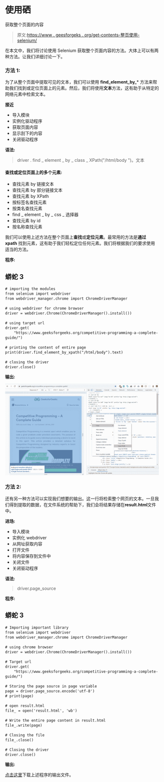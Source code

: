 # 使用硒

获取整个页面的内容

> 原文:[https://www . geesforgeks . org/get-contents-整页使用-selenium/](https://www.geeksforgeeks.org/get-contents-of-entire-page-using-selenium/)

在本文中，我们将讨论使用 Selenium 获取整个页面内容的方法。大体上可以有两种方法。让我们详细讨论一下。

### 方法 1:

为了从整个页面中提取可见的文本，我们可以使用 **find_element_by_*** 方法来帮助我们找到或定位页面上的元素。然后，我们将使用**文本**方法，这有助于从特定的网络元素中检索文本。

**接近**

*   导入模块
*   实例化驱动程序
*   获取页面内容
*   显示刮下的内容
*   关闭驱动程序

**语法:**

> driver . find _ element _ by _ class _ XPath("/html/body ")。文本

#### **查找或定位页面上的多个元素:**

*   查找元素 by 链接文本
*   查找元素 by 部分链接文本
*   查找元素 by XPath
*   按标签名查找元素
*   按类名查找元素
*   find _ element _ by _ css _ 选择器
*   查找元素 by id
*   按名称查找元素

我们可以使用上述方法在整个页面上**查找**或**定位元素**。最常用的方法是**通过 xpath** 找到元素，这有助于我们轻松定位任何元素。我们将根据我们的要求使用适当的方法。

**程序:**

## 蟒蛇 3

```
# importing the modules
from selenium import webdriver
from webdriver_manager.chrome import ChromeDriverManager

# using webdriver for chrome browser
driver = webdriver.Chrome(ChromeDriverManager().install())

# using target url
driver.get(
    "https://www.geeksforgeeks.org/competitive-programming-a-complete-guide/")

# printing the content of entire page
print(driver.find_element_by_xpath("/html/body").text)

# closing the driver
driver.close()
```

**输出:**

![](img/bb2bba497da861faaac205fef1c6eb5e.png)

### 方法 2:

还有另一种方法可以实现我们想要的输出。这一行将检索整个网页的文本。一旦我们得到提取的数据，在文件系统的帮助下，我们会将结果存储在**result.html**文件中。

**进场:**

*   导入模块
*   实例化 webdriver
*   从网址获取内容
*   打开文件
*   将内容保存到文件中
*   关闭文件
*   关闭驱动程序

**语法:**

> driver.page_source

**程序:**

## 蟒蛇 3

```
# Importing important library
from selenium import webdriver
from webdriver_manager.chrome import ChromeDriverManager

# using chrome browser
driver = webdriver.Chrome(ChromeDriverManager().install())

# Target url
driver.get(
    "https://www.geeksforgeeks.org/competitive-programming-a-complete-guide/")

# Storing the page source in page variable
page = driver.page_source.encode('utf-8')
# print(page)

# open result.html
file_ = open('result.html', 'wb')

# Write the entire page content in result.html
file_.write(page)

# Closing the file
file_.close()

# Closing the driver
driver.close()
```

**输出:**

[点击这里](https://drive.google.com/file/d/12vly0mgckrcw842-9k0Os-ctUsoJ7AQQ/view?usp=sharing)下载上述程序的输出文件。